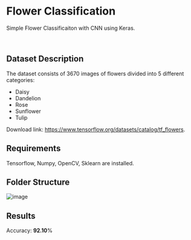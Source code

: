 # Flower Classification
Simple Flower Classificaiton with CNN using Keras.

<br>

## Dataset Description
The dataset consists of 3670 images of flowers divided into 5 different categories:
* Daisy
* Dandelion
* Rose
* Sunflower
* Tulip

Download link: https://www.tensorflow.org/datasets/catalog/tf_flowers.


## Requirements
Tensorflow, Numpy, OpenCV, Sklearn are installed.

## Folder Structure
![image](https://user-images.githubusercontent.com/85830956/121950367-bec62a80-cd83-11eb-9dde-0c7811da2804.png)

## Results
Accuracy: **92.10**%
